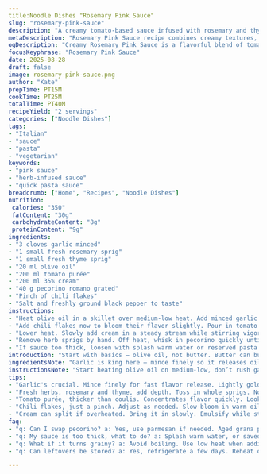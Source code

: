 ```yaml
---
title:Noodle Dishes "Rosemary Pink Sauce"
slug: "rosemary-pink-sauce"
description: "A creamy tomato-based sauce infused with rosemary and thyme, finished with pecorino instead of parmesan. Uses olive oil instead of butter for a lighter touch, and adds a pinch of chili flakes for subtle heat. Cook garlic and herbs low and slow, extract flavors fully before combining with tomato puree and cream. Simmer gently till sauce blisters and thickens with reddish sheen. Serve with fresh pasta or gnocchi. Salt and black pepper finish it off. No gluten, nuts, or eggs in recipe. Simple ingredients build layers of aroma and texture."
metaDescription: "Rosemary Pink Sauce recipe combines creamy textures, aromatic herbs, and tangy tomato for a versatile dish that elevates any pasta meal."
ogDescription: "Creamy Rosemary Pink Sauce is a flavorful blend of tomato, herbs, and pecorino; perfect for your pasta night."
focusKeyphrase: "Rosemary Pink Sauce"
date: 2025-08-28
draft: false
image: rosemary-pink-sauce.png
author: "Kate"
prepTime: PT15M
cookTime: PT25M
totalTime: PT40M
recipeYield: "2 servings"
categories: ["Noodle Dishes"]
tags:
- "Italian"
- "sauce"
- "pasta"
- "vegetarian"
keywords:
- "pink sauce"
- "herb-infused sauce"
- "quick pasta sauce"
breadcrumb: ["Home", "Recipes", "Noodle Dishes"]
nutrition: 
 calories: "350"
 fatContent: "30g"
 carbohydrateContent: "8g"
 proteinContent: "9g"
ingredients:
- "3 cloves garlic minced"
- "1 small fresh rosemary sprig"
- "1 small fresh thyme sprig"
- "20 ml olive oil"
- "200 ml tomato purée"
- "200 ml 35% cream"
- "40 g pecorino romano grated"
- "Pinch of chili flakes"
- "Salt and freshly ground black pepper to taste"
instructions:
- "Heat olive oil in a skillet over medium-low heat. Add minced garlic plus rosemary and thyme. Cook gently until garlic is golden but not burnt, herbs fully aromatic — around 4 minutes. Watch constantly; burnt garlic ruins sauce."
- "Add chili flakes now to bloom their flavor slightly. Pour in tomato purée, stir well. Raise heat just enough to see bubbles forming at edges. Simmer uncovered 10-12 minutes, sauce deepens in color with subtle glossy rim. Stir often to avoid sticking."
- "Lower heat. Slowly add cream in a steady stream while stirring vigorously to emulsify sauce. Keep on low heat, let sauce thicken slight, about 5 minutes. Look for beads of sauce forming on spoon. Avoid boiling here — cream can break."
- "Remove herb sprigs by hand. Off heat, whisk in pecorino quickly until melted and sauce turns richer, silkier. Taste—adjust salt pepper last. Pecorino adds salty umami and sharpness."
- "If sauce too thick, loosen with splash warm water or reserved pasta water. If too thin, simmer a few more minutes gently. Serve right away with fresh gnocchi or penne."
introduction: "Start with basics — olive oil, not butter. Butter can burn fast, olive oil lets garlic and herbs infuse gently. Garlic gets sweet and aromatic this way. Throw in thyme alongside rosemary to add complexity. Tomato purée, it’s thicker than coulis so concentrate flavors faster. No hurry — low-and-slow coaxing develops depth. Chili flakes sneak in a shadow of heat, wakes up the sauce. Cream isn’t just for richness but balances acidity of tomato. Pecorino swaps in for parmesan, sharper punch, saltier finish. Watch temperature control, crucial to prevent separation or grainy texture. Removing herbs at the end avoids bitter notes, leaving clean herbal aroma. Sauce thickness? Look closely, visual cues on pan edges better than a clock. Thin if needed with pasta water. Gnocchi or fresh pasta love this, clings well, silky but with bite. Simple staples, little tweaks, that’s how layers of flavor breathe life."
ingredientsNote: "Garlic is king here — mince finely so it releases oils fast but won’t scorch. Use fresh rosemary sprig with leaves intact for frittering into sauce; thyme is less intrusive, adds subtle earthiness. Olive oil preferred for its higher smoke point and cleaner finish than butter; butter can overwhelm with dairy fat, burn if overheated. Tomato purée works better than coulis; more concentrated solids, less watery, makes sauce velvety quicker. Cream should be full fat — 35 percent minimum — gives body and prevents curdling. Pecorino romano is saltier and more assertive than parmesan; if unavailable, aged grana padano or even sharp aged cheddar could substitute but flavors shift. Chili flakes optional, bring only a hint of bite, adjust by taste. Salt late — cheese adds saltiness, so add salt carefully to avoid over-seasoning."
instructionsNote: "Start heating olive oil on medium-low, don’t rush garlic; burnt bits cause bitterness and spoil sauce. When garlic is translucent and caressing the pan with soft sizzling, add herbs to infuse aroma without burning. Flip heat to medium once tomato purée goes in; bubbles forming at rim indicate simmering. Stir to prevent sticking or burning at bottom — clay or stainless pans work, avoid too thin metal that heats unevenly. Adding chili flakes here helps them toast slightly, boosting flavor. Lower heat when adding cream gradually — prevents splitting. Stirring continuously ensures smooth emulsion. Off heat, whisk cheese in cold saves sauce from curdling. Skim off herbs — twigs or needles left in sauce can taste bitter or stringy. Adjust thickness by eye, spoon test — sauce must coat but not drown pasta. Seal in flavor by serving sauce freshly made; reheat risks breakage. Keep a ladle of pasta cooking water for final thinning, liquid starch helps bind sauce to pasta strands."
tips:
- "Garlic's crucial. Mince finely for fast flavor release. Lightly golden, makes sweet notes. Too dark? Toss it. Strain through pace - lots to watch."
- "Fresh herbs, rosemary and thyme, add depth. Toss in whole sprigs. Not all herbs blend well. Strain before serving. Bitter notes ruin dishes."
- "Tomato purée, thicker than coulis. Concentrates flavor quickly. Look for glossy sheen while simmering, stir often. Check how it clings to pasta."
- "Chili flakes, just a pinch. Adjust as needed. Slow bloom in warm oil before adding tomatoes. Don't rush the heat. Balance is key."
- "Cream can split if overheated. Bring it in slowly. Emulsify while stirring. Look for silky texture. If it curdles, salvage with quick whisk."
faq:
- "q: Can I swap pecorino? a: Yes, use parmesan if needed. Aged grana padano works too. Flavors shift though. Test taste before serving."
- "q: My sauce is too thick, what to do? a: Splash warm water, or saved pasta water. Adjust gradually. Look for coating but not drowning."
- "q: What if it turns grainy? a: Avoid boiling. Use low heat when adding cream. Whisk vigorously. Flow keeps emulsion intact."
- "q: Can leftovers be stored? a: Yes, refrigerate a few days. Reheat on low heat. Watch for separation. Add a splash of water to revive texture."

---
```


